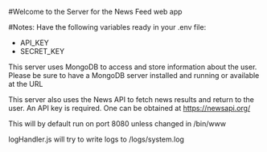 #Welcome to the Server for the News Feed web app

#Notes:
Have the following variables ready in your .env file:
 - API_KEY 
 - SECRET_KEY

This server uses MongoDB to access and store information about the user.
Please be sure to have a MongoDB server installed and running or available at the URL

This server also uses the News API to fetch news results and return to the user. An API key is required.
One can be obtained at https://newsapi.org/

This will by default run on port 8080 unless changed in /bin/www

logHandler.js will try to write logs to /logs/system.log